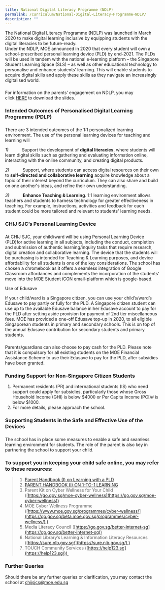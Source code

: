 ```yaml
---
title: National Digital Literacy Programme (NDLP)
permalink: /curriculum/National-Digital-Literacy-Programme-NDLP/
description: ""
---
```

The National Digital Literacy Programme (NDLP) was launched in March 2020 to make digital learning inclusive by equipping students with the digital literacies to be future-ready.  
Under the NDLP, MOE announced in 2020 that every student will own a school-prescribed personal learning device (PLD) by end-2021. The PLDs will be used in tandem with the national e-learning platform – the Singapore Student Learning Space (SLS) – as well as other educational technology to personalise and enhance students’ learning. This will enable students to acquire digital skills and apply these skills as they navigate an increasingly digitalised world.  
  

### 

For information on the parents' engagement on NDLP, you may click [HERE](https://drive.google.com/file/d/1BfcHhw1k6KOTO8Uxt0fSgJTu9nJrQ-R-/view?usp=sharing) to download the slides. 

### Intended Outcomes of Personalised Digital Learning Programme (PDLP)

### 

There are 3 intended outcomes of the 1:1 personalized learning environment. The use of the personal learning devices for teaching and learning will

_1)_           Support the development of **digital literacies**, where students will learn digital skills such as gathering and evaluating information online, interacting with the online community, and creating digital products.

_2)_           Support, where students can access digital resources on their own to **self-directed and collaborative learning** acquire knowledge about a topic of their interest beyond the curriculum. They can also share and build on one another's ideas, and refine their own understanding.

_3)_           **Enhance Teaching & Learning**. 1:1 learning environment allows teachers and students to harness technology for greater effectiveness in teaching. For example, instructions, activities and feedback for each student could be more tailored and relevant to students' learning needs.

### CHIJ SJC’s Personal Learning Device

### 

At CHIJ SJC, your child/ward will be using Personal Learning Device (PLD)for active learning in all subjects, including the conduct, completion and submission of authentic learning/inquiry tasks that require research, digital creation and collaborative learning. The device that the students will be purchasing is intended for Teaching & Learning purposes, and device affordability for all students is one of the key considerations. The school has chosen a chromebook as it offers a seamless integration of Google Classroom affordances and complements the incorporation of the students’ move into the MOE Student iCON email-platform which is google-based. 

Use of Edusave

If your child/ward is a Singapore citizen, you can use your child’s/ward’s Edusave to pay partly or fully for the PLD. A Singapore citizen student can use up to the available Edusave balance in her Edusave account to pay for the PLD after setting aside provision for payment of 2nd tier miscellaneous fees. MOE has provided a one-off Edusave top-up in 2020, to all eligible Singaporean students in primary and secondary schools. This is on top of the annual Edusave contribution for secondary students and primary students.

### 

Parents/guardians can also choose to pay cash for the PLD. Please note that it is compulsory for all existing students on the MOE Financial Assistance Scheme to use their Edusave to pay for the PLD, after subsidies have been granted.

### Funding Support for Non-Singapore Citizen Students

1.  Permanent residents (PR) and international students (IS) who need support could apply for subsidies, particularly those whose Gross Household Income (GHI) is below $4000 or Per Capita Income (PCI)# is below $1000.
2.  For more details, please approach the school.

  

### Supporting Students in the Safe and Effective Use of the Devices

### 

The school has in place some measures to enable a safe and seamless learning environment for students. The role of the parent is also key in partnering the school to support your child.

### To support you in keeping your child safe online, you may refer to these resources:

  

> 1.  [Parent Handbook (I) on Learning with a PLD](https://chijstjosephsconvent-moe-edu-sg-admin.cwp.sg/qql/slot/u160/2020/Curriculum/NDLP/Parent%20Handbook%20I%20on%20Learning%20with%20a%20PLD.pdf)
> 2.  [PARENT HANDBOOK (I) ON 1-TO-1 LEARNING](https://chijstjosephsconvent-moe-edu-sg-admin.cwp.sg/qql/slot/u160/2020/Curriculum/NDLP/Parent%20Handbook%20I%20on%201_1%20Learning.pdf)
> 3.  Parent Kit on Cyber Wellness for Your Child ([https://go.gov.sg/moe-cyber-wellness](https://go.gov.sg/moe-cyber-wellness))
> 4.  MOE Cyber Wellness Programme ([https://www.moe.gov.sg/programmes/cyber-wellness/](https://go.gov.sg/beta.moe.gov.sg/programmes/cyber-wellness/) )
> 5.  Media Literacy Council ([https://go.gov.sg/better-internet-sg](https://go.gov.sg/better-internet-sg))
> 6.  National Library’s Learning & Information Literacy Resources ([https://sure.nlb.gov.sg/](https://sure.nlb.gov.sg/) )
> 7.  TOUCH Community Services ([https://help123.sg](https://help123.sg/)) 

### Further Queries

Should there be any further queries or clarification, you may contact the school at [chijsjcs@moe.edu.sg](mailto:chijsjcs@moe.edu.sg)